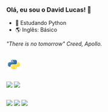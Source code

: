 ### Olá, eu sou o David Lucas! 👋

- 🌱 Estudando Python
- 🌎 Inglês: Básico

<i>"There is no tomorrow" Creed, Apollo.</i>
<div style="display: inline_block"><br>
  <img align="center" alt="Lucas-Python" height="30" width="40" src="https://raw.githubusercontent.com/devicons/devicon/master/icons/python/python-original.svg">
</div>
  
  ##
<div>
  <img height="160em" src="https://github-readme-stats.vercel.app/api?username=lucaspbds&show_icons=true&theme=aura_dark#gh-dark-mode-only">
<img height="160em" src="https://github-readme-stats.vercel.app/api/top-langs/?username=lucaspbds&show_icons=true&theme=aura_dark#gh-dark-mode-only">
</div>

  ##
<div> 
  <a href="https://instagram.com/lucaspbds" target="_blank"><img src="https://img.shields.io/badge/-Instagram-%23E4405F?style=for-the-badge&logo=instagram&logoColor=white" target="_blank"></a>
  <a href = "mailto:davidlucas2610@gmail.com"><img src="https://img.shields.io/badge/-Gmail-%23333?style=for-the-badge&logo=gmail&logoColor=white" target="_blank"></a>
  <a href="https://www.linkedin.com/in/lucas-pereira-63701b296/" target="_blank"><img src="https://img.shields.io/badge/-LinkedIn-%230077B5?style=for-the-badge&logo=linkedin&logoColor=white" target="_blank"></a> 
  
</div>
